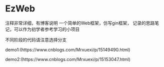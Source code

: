 # EzWeb
注释非常详细，有博客说明
一个简单的Web框架，仿写gin框架，
记录的思路笔记，可以作为初学者参考学习的小项目    
</p>
不同阶段的代码请注意选择分支
</p>
demo1:(https://www.cnblogs.com/Mrxuexi/p/15149490.html)
</p>
demo2:(https://www.cnblogs.com/Mrxuexi/p/15153047.html)
